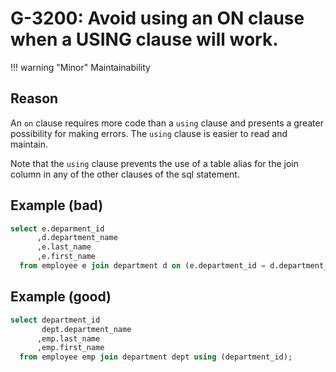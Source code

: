 # G-3200: Avoid using an ON clause when a USING clause will work.

!!! warning "Minor"
    Maintainability

## Reason

An `on` clause requires more code than a `using` clause and presents a greater possibility for making errors. The `using` clause is easier to read and maintain.

Note that the `using` clause prevents the use of a table alias for the join column in any of the other clauses of the sql statement. 

## Example (bad)

```sql
select e.deparment_id
      ,d.department_name 
      ,e.last_name 
      ,e.first_name 
  from employee e join department d on (e.department_id = d.department_id);
```

## Example (good)

```sql
select department_id
       dept.department_name 
      ,emp.last_name 
      ,emp.first_name 
  from employee emp join department dept using (department_id);
```
